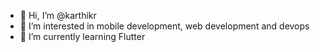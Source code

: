 - 👋 Hi, I’m @karthikr
- 👀 I’m interested in mobile development, web development and devops
- 🌱 I’m currently learning Flutter

<!---
karthikr29/karthikr29 is a ✨ special ✨ repository because its `README.md` (this file) appears on your GitHub profile.
You can click the Preview link to take a look at your changes.
--->
